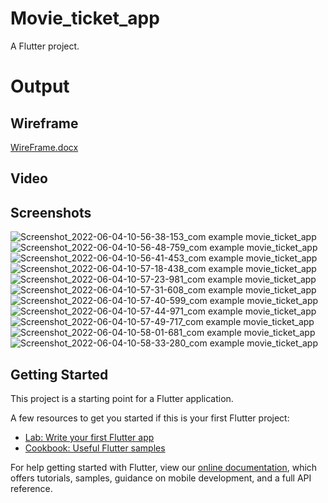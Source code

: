 # Movie_ticket_app

A Flutter project.

# Output

## Wireframe

[WireFrame.docx](https://github.com/manisha1924/Movie_ticket_app/files/8837358/WireFrame.docx)


## Video




## Screenshots

![Screenshot_2022-06-04-10-56-38-153_com example movie_ticket_app](https://user-images.githubusercontent.com/90720497/171993517-8bf349d3-1d1d-4db6-8152-2159d85940b7.jpg)
![Screenshot_2022-06-04-10-56-48-759_com example movie_ticket_app](https://user-images.githubusercontent.com/90720497/171993528-844f9cab-90e9-468c-a925-2698fa227843.jpg)
![Screenshot_2022-06-04-10-56-41-453_com example movie_ticket_app](https://user-images.githubusercontent.com/90720497/171993534-67f9a916-6eee-4084-98d6-55d2c0fd0195.jpg)
![Screenshot_2022-06-04-10-57-18-438_com example movie_ticket_app](https://user-images.githubusercontent.com/90720497/171993544-aa0f75d7-7836-45d4-ae44-6c61befbdec1.jpg)
![Screenshot_2022-06-04-10-57-23-981_com example movie_ticket_app](https://user-images.githubusercontent.com/90720497/171993548-dac5d6a9-38ab-4977-86bb-4f800f64f95d.jpg)
![Screenshot_2022-06-04-10-57-31-608_com example movie_ticket_app](https://user-images.githubusercontent.com/90720497/171993561-a1dd1889-396e-4245-8e17-1a2feeb73f1c.jpg)
![Screenshot_2022-06-04-10-57-40-599_com example movie_ticket_app](https://user-images.githubusercontent.com/90720497/171993565-ad780b49-1885-40fd-8abe-d056bb7c1049.jpg)
![Screenshot_2022-06-04-10-57-44-971_com example movie_ticket_app](https://user-images.githubusercontent.com/90720497/171993568-f6f67810-725e-470b-9ab9-ac63bae520cd.jpg)
![Screenshot_2022-06-04-10-57-49-717_com example movie_ticket_app](https://user-images.githubusercontent.com/90720497/171993723-4b6b2bef-edd6-47dc-9293-ca0b2589417b.jpg)
![Screenshot_2022-06-04-10-58-01-681_com example movie_ticket_app](https://user-images.githubusercontent.com/90720497/171993729-97ed50a7-adf8-4132-9d4d-0c78c79bec8a.jpg)
![Screenshot_2022-06-04-10-58-33-280_com example movie_ticket_app](https://user-images.githubusercontent.com/90720497/171993587-1f1bc28a-f70a-4331-997c-2ee2949d3f91.jpg)









## Getting Started

This project is a starting point for a Flutter application.

A few resources to get you started if this is your first Flutter project:

- [Lab: Write your first Flutter app](https://flutter.dev/docs/get-started/codelab)
- [Cookbook: Useful Flutter samples](https://flutter.dev/docs/cookbook)

For help getting started with Flutter, view our
[online documentation](https://flutter.dev/docs), which offers tutorials,
samples, guidance on mobile development, and a full API reference.
